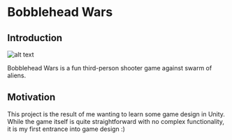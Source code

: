 # Bobblehead Wars

## Introduction

![alt text](https://raw.githubusercontent.com/rumeungrimu/bobblehead-wars/master/screenshots/screenshot.png)

Bobblehead Wars is a fun third-person shooter game against swarm of aliens.

## Motivation
This project is the result of me wanting to learn some game design in Unity. While the game itself is quite straightforward with no complex functionality, it is my first entrance into game design :)